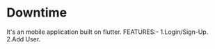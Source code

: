 # Downtime
It's an mobile application built on flutter.
FEATURES:-
          1.Login/Sign-Up.
          2.Add User.

